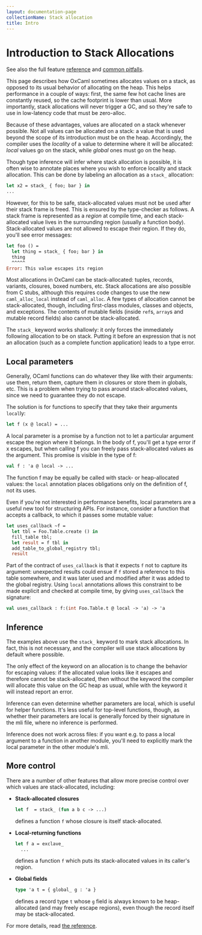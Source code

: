 ```yaml
---
layout: documentation-page
collectionName: Stack allocation
title: Intro
---
```


# Introduction to Stack Allocations

See also the full feature [reference](../reference) and
[common pitfalls](../pitfalls).

This page describes how OxCaml sometimes allocates values on a stack,
as opposed to its usual behavior of allocating on the heap.
This helps performance in a couple of ways: first, the same few hot
cache lines are constantly reused, so the cache footprint is lower than
usual. More importantly, stack allocations will never trigger a GC,
and so they're safe to use in low-latency code that must be
zero-alloc.

Because of these advantages, values are allocated on a stack whenever
possible. Not all values can be allocated on a stack: a value that is
used beyond the scope of its introduction must be on the heap. Accordingly,
the compiler uses the _locality_ of a value to determine where it will be
allocated: _local_ values go on the stack, while _global_ ones must go on the
heap.

Though type inference will infer where stack allocation is possible, it is
often wise to annotate places where you wish to enforce locality and stack
allocation. This can be done by labeling an allocation as a `stack_` allocation:

```ocaml
let x2 = stack_ { foo; bar } in
...
```

However, for this to be safe, stack-allocated values must not be used after
their stack frame is freed. This is ensured by the type-checker as follows.
A stack frame is represented as a _region_ at compile time, and each
stack-allocated value lives in the surrounding region (usually a function body).
Stack-allocated values are not allowed to escape their region. If they do,
you'll see error messages:

```ocaml
let foo () =
  let thing = stack_ { foo; bar } in
  thing
  ^^^^^
Error: This value escapes its region
```

Most allocations in OxCaml can be stack-allocated: tuples, records, variants,
closures, boxed numbers, etc. Stack allocations are also possible from C stubs,
although this requires code changes to use the new `caml_alloc_local` instead of
`caml_alloc`. A few types of allocation cannot be stack-allocated, though,
including first-class modules, classes and objects, and exceptions. The contents
of mutable fields (inside `ref`s, `array`s and mutable record fields) also
cannot be stack-allocated.

The `stack_` keyword works shallowly: it only forces the immediately following allocation
 to be on stack. Putting it before an expression that is not an allocation (such as a
 complete function application) leads to a type error.

## Local parameters

Generally, OCaml functions can do whatever they like with their
arguments: use them, return them, capture them in closures or store
them in globals, etc. This is a problem when trying to pass around
stack-allocated values, since we need to guarantee they do not
escape.

The solution is for functions to specify that they take their arguments
`local`ly:

```ocaml
let f (x @ local) = ...
```

A local parameter is a promise by a function not to let a particular
argument escape the region where it belongs. In the body of f, you'll get a type error
if x escapes, but when calling f you can freely pass stack-allocated values as
the argument. This promise is visible in the type of f:

```ocaml
val f : 'a @ local -> ...
```

The function f may be equally be called with stack- or
heap-allocated values: the `local` annotation places obligations only on the
definition of f, not its uses.

<!-- CR zqian: factor the generic mode stuff into a dedicated document. -->

Even if you're not interested in performance benefits, local
parameters are a useful new tool for structuring APIs. For instance,
consider a function that accepts a callback, to which it passes some
mutable value:

```ocaml
let uses_callback ~f =
  let tbl = Foo.Table.create () in
  fill_table tbl;
  let result = f tbl in
  add_table_to_global_registry tbl;
  result
```

Part of the contract of `uses_callback` is that it expects `f` not to
capture its argument: unexpected results could ensue if `f` stored a
reference to this table somewhere, and it was later used and modified
after it was added to the global registry. Using `local`
annotations allows this constraint to be made explicit and checked at
compile time, by giving `uses_callback` the signature:

```ocaml
val uses_callback : f:(int Foo.Table.t @ local -> 'a) -> 'a
```

## Inference

The examples above use the `stack_` keyword to mark stack
allocations. In fact, this is not necessary, and the compiler will use
stack allocations by default where possible.

The only effect of the keyword on an allocation is to change the
behavior for escaping values: if the allocated value looks like it escapes
and therefore cannot be stack-allocated, then without the keyword
the compiler will allocate this value on the GC heap as usual, while
with the keyword it will instead report an error.

Inference can even determine whether parameters are local, which is
useful for helper functions. It's less useful for top-level functions,
though, as whether their parameters are local is generally forced by
their signature in the mli file, where no inference is performed.

Inference does not work across files: if you want e.g. to pass a local
argument to a function in another module, you'll need to explicitly
mark the local parameter in the other module's mli.

## More control

There are a number of other features that allow more precise control
over which values are stack-allocated, including:

  - **Stack-allocated closures**

    ```ocaml
    let f  = stack_ (fun a b c -> ...)
    ```

    defines a function `f` whose closure is itself stack-allocated.

  - **Local-returning functions**

    ```ocaml
    let f a = exclave_
      ...
    ```

    defines a function `f` which puts its stack-allocated values in its
    caller's region.

  - **Global fields**

    ```ocaml
    type 'a t = { global_ g : 'a }
    ```

    defines a record type `t` whose `g` field is always known to be
    heap-allocated (and may freely escape regions), even though the record
    itself may be stack-allocated.

For more details, read [the reference](../reference).
